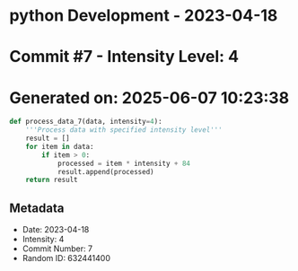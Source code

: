 ﻿# python Development - 2023-04-18
# Commit #7 - Intensity Level: 4
# Generated on: 2025-06-07 10:23:38
```python
def process_data_7(data, intensity=4):
    '''Process data with specified intensity level'''
    result = []
    for item in data:
        if item > 0:
            processed = item * intensity + 84
            result.append(processed)
    return result
```
## Metadata
- Date: 2023-04-18
- Intensity: 4
- Commit Number: 7
- Random ID: 632441400
